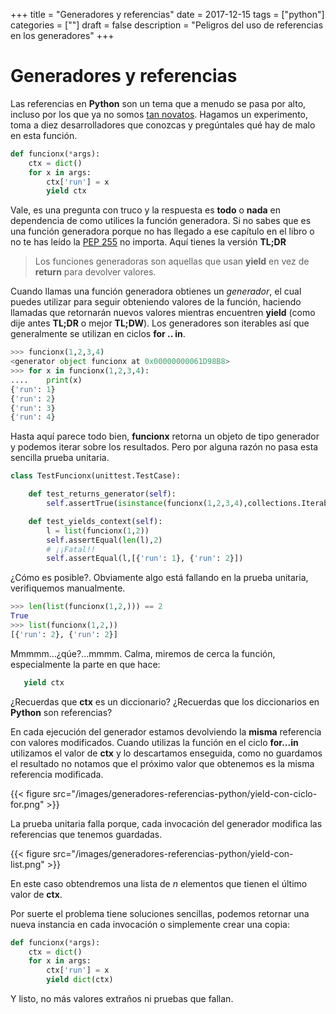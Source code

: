 +++
title = "Generadores y referencias"
date = 2017-12-15
tags = ["python"]
categories = [""]
draft = false
description = "Peligros del uso de referencias en los generadores"
+++

# Generadores y referencias

Las referencias en **Python** son un tema que a menudo se pasa por alto, incluso
por los que ya no somos [tan novatos](https://stackoverflow.com/questions/47552529/obscure-iterator-behavior-in-python).
Hagamos un experimento, toma a diez desarrolladores que conozcas y
pregúntales qué hay de malo en esta función.

```python
def funcionx(*args):
    ctx = dict()
    for x in args:
        ctx['run'] = x
        yield ctx
```

Vale, es una pregunta con truco y la respuesta es **todo** o **nada** en
dependencia de como utilices la función generadora. Si no sabes que es una
función generadora porque no has llegado a ese capítulo en el libro o no te has
leído la [PEP 255](https://www.python.org/dev/peps/pep-0255 ) no importa. Aquí
tienes la versión **TL;DR**

> Los funciones generadoras son aquellas que usan **yield** en vez de **return**
> para devolver valores.

Cuando llamas una función generadora obtienes un *generador*, el cual puedes
utilizar para seguir obteniendo valores de la función, haciendo llamadas que
retornarán nuevos valores mientras encuentren **yield** (como dije antes
**TL;DR** o mejor **TL;DW**). Los generadores son iterables así que generalmente
se utilizan en ciclos **for .. in**.

```python
>>> funcionx(1,2,3,4)
<generator object funcionx at 0x00000000061D98B8>
>>> for x in funcionx(1,2,3,4):
....    print(x)
{'run': 1}
{'run': 2}
{'run': 3}
{'run': 4}
```

Hasta aquí parece todo bien, **funcionx** retorna un objeto de tipo generador y
podemos iterar sobre los resultados. Pero por alguna razón no pasa esta sencilla
prueba unitaria.

```python
class TestFuncionx(unittest.TestCase):

    def test_returns_generator(self):
        self.assertTrue(isinstance(funcionx(1,2,3,4),collections.Iterable))

    def test_yields_context(self):
        l = list(funcionx(1,2))
        self.assertEqual(len(l),2)
        # ¡¡Fatal!!
        self.assertEqual(l,[{'run': 1}, {'run': 2}])
```
¿Cómo es posible?. Obviamente algo está fallando en la prueba unitaria, verifiquemos manualmente.

```python
>>> len(list(funcionx(1,2,))) == 2
True
>>> list(funcionx(1,2,))
[{'run': 2}, {'run': 2}]
```
Mmmmm...¿qúe?...mmmm. Calma, miremos de cerca la función, especialmente la parte en que hace:

 ```python
    yield ctx
```
¿Recuerdas que **ctx** es un diccionario? ¿Recuerdas que los diccionarios en **Python** son referencias?

En cada ejecución del generador estamos devolviendo la **misma** referencia con
valores modificados. Cuando utilizas la función en el ciclo **for...in**
utilizamos el valor de **ctx** y lo descartamos enseguida, como no guardamos el
resultado no notamos que el próximo valor que obtenemos es la misma referencia
modificada.

{{< figure src="/images/generadores-referencias-python/yield-con-ciclo-for.png" >}}

La prueba unitaria falla porque, cada invocación del generador modifica las
referencias que tenemos guardadas.

{{< figure src="/images/generadores-referencias-python/yield-con-list.png" >}}

En este caso obtendremos una lista de *n* elementos que tienen el último valor
de **ctx**.

Por suerte el problema tiene soluciones sencillas, podemos retornar una nueva
instancia en cada invocación o simplemente crear una copia:

```python
def funcionx(*args):
    ctx = dict()
    for x in args:
        ctx['run'] = x
        yield dict(ctx)
```

Y listo, no más valores extraños ni pruebas que fallan.
